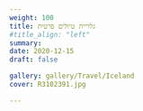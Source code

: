 ```yaml
---
weight: 100
title: גלריית טיולים פרטית
#title_align: "left"
summary:
date: 2020-12-15
draft: false

gallery: gallery/Travel/Iceland
cover: R3102391.jpg

---
```




